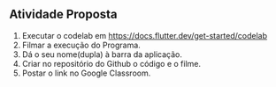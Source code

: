 <h2>Atividade Proposta</h2>

1) Executar o codelab em https://docs.flutter.dev/get-started/codelab
2) Filmar a execução do Programa.
3) Dá o seu nome(dupla) à barra da aplicação. 
4) Criar no repositório do Github o código e o filme. 
5) Postar o link no Google Classroom.
